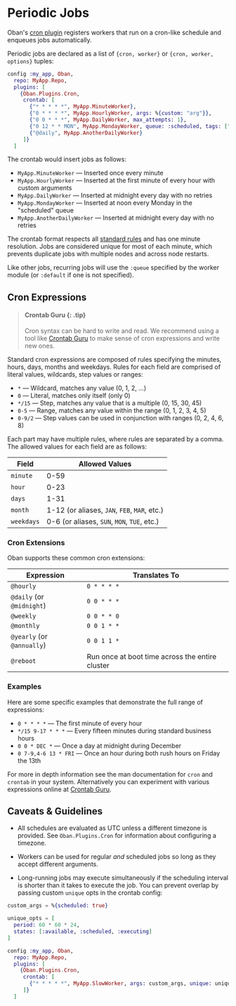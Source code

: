 # Periodic Jobs

Oban's [cron plugin](`Oban.Plugins.Cron`) registers workers that run on a cron-like schedule and enqueues jobs automatically.

Periodic jobs are declared as a list of `{cron, worker}` or `{cron, worker, options}` tuples:

```elixir
config :my_app, Oban,
  repo: MyApp.Repo,
  plugins: [
    {Oban.Plugins.Cron,
     crontab: [
       {"* * * * *", MyApp.MinuteWorker},
       {"0 * * * *", MyApp.HourlyWorker, args: %{custom: "arg"}},
       {"0 0 * * *", MyApp.DailyWorker, max_attempts: 1},
       {"0 12 * * MON", MyApp.MondayWorker, queue: :scheduled, tags: ["mondays"]},
       {"@daily", MyApp.AnotherDailyWorker}
     ]}
  ]
```

The crontab would insert jobs as follows:

  * `MyApp.MinuteWorker` — Inserted once every minute
  * `MyApp.HourlyWorker` — Inserted at the first minute of every hour with custom arguments
  * `MyApp.DailyWorker` — Inserted at midnight every day with no retries
  * `MyApp.MondayWorker` — Inserted at noon every Monday in the "scheduled" queue
  * `MyApp.AnotherDailyWorker` — Inserted at midnight every day with no retries

The crontab format respects all [standard rules][cron] and has one minute resolution. Jobs are
considered unique for most of each minute, which prevents duplicate jobs with multiple nodes and
across node restarts.

Like other jobs, recurring jobs will use the `:queue` specified by the worker module (or
`:default` if one is not specified).

## Cron Expressions

> #### Crontab Guru {: .tip}
>
> Cron syntax can be hard to write and read. We recommend using a tool
> like [Crontab Guru][guru] to make sense of cron expressions and write
> new ones.

Standard cron expressions are composed of rules specifying the minutes, hours, days, months and
weekdays. Rules for each field are comprised of literal values, wildcards, step values or ranges:

  * `*` — Wildcard, matches any value (0, 1, 2, …)
  * `0` — Literal, matches only itself (only 0)
  * `*/15` — Step, matches any value that is a multiple (0, 15, 30, 45)
  * `0-5` — Range, matches any value within the range (0, 1, 2, 3, 4, 5)
  * `0-9/2` — Step values can be used in conjunction with ranges (0, 2, 4, 6, 8)

Each part may have multiple rules, where rules are separated by a comma. The allowed values for
each field are as follows:

| Field      | Allowed Values                               |
| ---------- | -------------------------------------------- |
| `minute`   | 0-59                                         |
| `hour`     | 0-23                                         |
| `days`     | 1-31                                         |
| `month`    | 1-12 (or aliases, `JAN`, `FEB`, `MAR`, etc.) |
| `weekdays` | 0-6 (or aliases, `SUN`, `MON`, `TUE`, etc.)  |

### Cron Extensions

Oban supports these common cron extensions:

| Expression                 | Translates To                                   |
| -------------------------- | ----------------------------------------------- |
| `@hourly`                  | `0 * * * *`                                     |
| `@daily` (or `@midnight`)  | `0 0 * * *`                                     |
| `@weekly`                  | `0 0 * * 0`                                     |
| `@monthly`                 | `0 0 1 * *`                                     |
| `@yearly` (or `@annually`) | `0 0 1 1 *`                                     |
| `@reboot`                  | Run once at boot time across the entire cluster |

### Examples

Here are some specific examples that demonstrate the full range of expressions:

  * `0 * * * *` — The first minute of every hour
  * `*/15 9-17 * * *` — Every fifteen minutes during standard business hours
  * `0 0 * DEC *` — Once a day at midnight during December
  * `0 7-9,4-6 13 * FRI` — Once an hour during both rush hours on Friday the 13th

For more in depth information see the man documentation for `cron` and `crontab` in your system.
Alternatively you can experiment with various expressions online at [Crontab Guru][guru].

## Caveats & Guidelines

  * All schedules are evaluated as UTC unless a different timezone is provided. See
  `Oban.Plugins.Cron` for information about configuring a timezone.

  * Workers can be used for regular _and_ scheduled jobs so long as they accept different arguments.

  * Long-running jobs may execute simultaneously if the scheduling interval is shorter than it takes
  to execute the job. You can prevent overlap by passing custom `unique` opts in the crontab config:

  ```elixir
  custom_args = %{scheduled: true}

  unique_opts = [
    period: 60 * 60 * 24,
    states: [:available, :scheduled, :executing]
  ]

  config :my_app, Oban,
    repo: MyApp.Repo,
    plugins: [
      {Oban.Plugins.Cron,
       crontab: [
         {"* * * * *", MyApp.SlowWorker, args: custom_args, unique: unique_opts}
       ]}
    ]
  ```

[cron]: https://en.wikipedia.org/wiki/Cron#Overview
[guru]: https://crontab.guru
